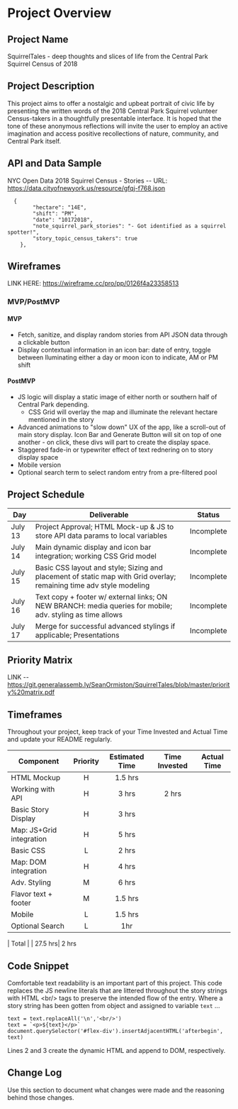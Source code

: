 # Project Overview

## Project Name

SquirrelTales - deep thoughts and slices of life from the Central Park Squirrel Census of 2018

## Project Description

This project aims to offer a nostalgic and upbeat portrait of civic life by presenting the written words of the 2018 Central Park Squirrel volunteer Census-takers in a thoughtfully presentable interface.  It is hoped that the tone of these anonymous reflections will invite the user to employ an active imagination and access positive recollections of nature, community, and Central Park itself. 

## API and Data Sample

NYC Open Data 2018 Squirrel Census - Stories -- URL: https://data.cityofnewyork.us/resource/gfqj-f768.json
```
  {
        "hectare": "14E",
        "shift": "PM",
        "date": "10172018",
        "note_squirrel_park_stories": "- Got identified as a squirrel spotter!",
        "story_topic_census_takers": true
    },
```    

## Wireframes

LINK HERE: https://wireframe.cc/pro/pp/0126f4a23358513

### MVP/PostMVP

#### MVP 
- Fetch, sanitize, and display random stories from API JSON data through a clickable button
- Display contextual information in an icon bar: date of entry, toggle between lluminating either a day or moon icon to indicate, AM or PM shift

#### PostMVP  

- JS logic will display a static image of either north or southern half of Central Park depending.
  + CSS Grid will overlay the map and illuminate the relevant hectare mentioned in the story
- Advanced animations to "slow down" UX of the app, like a scroll-out of main story display.  Icon Bar and Generate Button will sit on top of one another - on click, these divs will part to create the display space.
- Staggered fade-in or typewriter effect of text rednering on to story display space
- Mobile version
- Optional search term to select random entry from a pre-filtered pool

## Project Schedule

|  Day | Deliverable | Status
|---|---| ---|
|July 13| Project Approval; HTML Mock-up & JS to store API data params to local variables | Incomplete
|July 14| Main dynamic display and icon bar integration; working CSS Grid model | Incomplete | 
|July 15| Basic CSS layout and style; Sizing and placement of static map with Grid overlay; remaining time adv style modeling| Incomplete
|July 16| Text copy + footer w/ external links; ON NEW BRANCH: media queries for mobile; adv. styling as time allows | Incomplete
|July 17| Merge for successful advanced stylings if applicable; Presentations| Incomplete


## Priority Matrix

LINK --    https://git.generalassemb.ly/SeanOrmiston/SquirrelTales/blob/master/priority%20matrix.pdf

## Timeframes

Throughout your project, keep track of your Time Invested and Actual Time and update your README regularly.

| Component | Priority | Estimated Time | Time Invested | Actual Time |
| --- | :---: |  :---: | :---: | :---: |
| HTML Mockup | H | 1.5 hrs |
| Working with API | H | 3 hrs | 2 hrs
| Basic Story Display | H | 3 hrs |
| Map: JS+Grid integration | H | 5 hrs |
| Basic CSS | L | 2 hrs |
| Map: DOM integration | H | 4 hrs |
| Adv. Styling | M | 6 hrs
| Flavor text + footer | M | 1.5 hrs
| Mobile | L | 1.5 hrs |
| Optional Search | L | 1hr |

| Total | | 27.5 hrs| 2 hrs

## Code Snippet

Comfortable text readability is an important part of this project.  This code replaces the JS newline literals that are littered throughout
the story strings with HTML &lt;br&#47;&gt; tags to preserve the intended flow of the entry.  Where a story string has been gotten from object and assigned to variable ```text``` ...
```
text = text.replaceAll('\n','<br/>')
text = `<p>${text}</p>`
document.querySelector('#flex-div').insertAdjacentHTML('afterbegin', text)
```
Lines 2 and 3 create the dynamic HTML and append to DOM, respectively.

## Change Log
 Use this section to document what changes were made and the reasoning behind those changes.  
